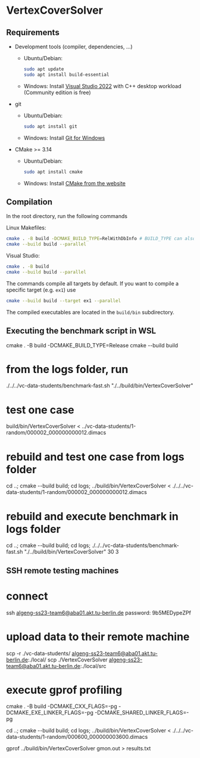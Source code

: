 # VertexCoverSolver

## Requirements

- Development tools (compiler, dependencies, ...)

  - Ubuntu/Debian:
    ```bash
    sudo apt update
    sudo apt install build-essential
    ```
  - Windows: Install [Visual Studio 2022](https://visualstudio.microsoft.com/de/thank-you-downloading-visual-studio/?sku=Community&channel=Release&version=VS2022&source=VSLandingPage&cid=2030&passive=false) with C++ desktop workload (Community edition is free)
- git

  - Ubuntu/Debian:
    ```bash
    sudo apt install git
    ```
  - Windows: Install [Git for Windows](https://git-scm.com/download/win)
- CMake >= 3.14

  - Ubuntu/Debian:
    ```bash
    sudo apt install cmake
    ```
  - Windows: Install [CMake from the website](https://cmake.org/download/)

## Compilation

In the root directory, run the following commands

Linux Makefiles:

```bash
cmake . -B build -DCMAKE_BUILD_TYPE=RelWithDbInfo # BUILD_TYPE can also be `Release` or `Debug`
cmake --build build --parallel
```

Visual Studio:

```bash
cmake . -B build
cmake --build build --parallel
```

The commands compile all targets by default. If you want to compile a specific target (e.g. `ex1`) use

```bash
cmake --build build --target ex1 --parallel
```

The compiled executables are located in the `build/bin` subdirectory.

## Executing the benchmark script in WSL

cmake . -B build -DCMAKE_BUILD_TYPE=Release
cmake --build build

# from the logs folder, run

./../../vc-data-students/benchmark-fast.sh "./../build/bin/VertexCoverSolver"

# test one case

build/bin/VertexCoverSolver < ../vc-data-students/1-random/000002_000000000012.dimacs

# rebuild and test one case from logs folder

cd ..; cmake --build build; cd logs; ../build/bin/VertexCoverSolver < ./../../vc-data-students/1-random/000002_000000000012.dimacs

# rebuild and execute benchmark in logs folder

cd ..; cmake --build build; cd logs; ./../../vc-data-students/benchmark-fast.sh "./../build/bin/VertexCoverSolver" 30 3

## SSH remote testing machines

# connect

ssh algeng-ss23-team6@aba01.akt.tu-berlin.de
password: 9b5MEDypeZPf

# upload data to their remote machine

scp -r ./vc-data-students/ algeng-ss23-team6@aba01.akt.tu-berlin.de:./local/
scp ./VertexCoverSolver algeng-ss23-team6@aba01.akt.tu-berlin.de:./local/src

# execute gprof profiling

cmake . -B build -DCMAKE_CXX_FLAGS=-pg -DCMAKE_EXE_LINKER_FLAGS=-pg -DCMAKE_SHARED_LINKER_FLAGS=-pg

cd ..; cmake --build build; cd logs; ../build/bin/VertexCoverSolver < ./../../vc-data-students/1-random/000600_000000003600.dimacs

gprof ../build/bin/VertexCoverSolver gmon.out > results.txt
